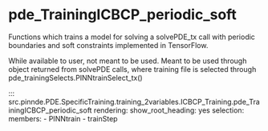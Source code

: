 # pde_TrainingICBCP_periodic_soft

Functions which trains a model for solving a solvePDE_tx call with periodic boundaries and soft constraints implemented in TensorFlow.

While available to user, not meant to be used. Meant to be used through
object returned from solvePDE calls, where training file is selected through pde_trainingSelects.PINNtrainSelect_tx()

::: src.pinnde.PDE.SpecificTraining.training_2variables.ICBCP_Training.pde_TrainingICBCP_periodic_soft
    rendering:
      show_root_heading: yes
    selection:
      members:
        - PINNtrain
        - trainStep